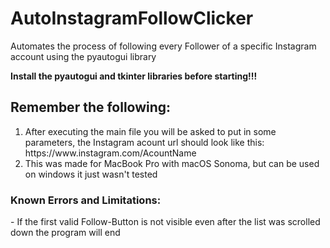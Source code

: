 # AutoInstagramFollowClicker
Automates the process of following every Follower of a specific Instagram account using the pyautogui library

<strong>Install the pyautogui and tkinter libraries before starting!!!</strong>

<h2>Remember the following:</h2>
<ol>
<li>After executing the main file you will be asked to put in some parameters, the Instagram acount url should look like this: https://www.instagram.com/AcountName </li>
<li>This was made for MacBook Pro with macOS Sonoma, but can be used on windows it just wasn't tested</li>
</ol>
<h3>Known Errors and Limitations:</h3>
- If the first valid Follow-Button is not visible even after the list was scrolled down the program will end
